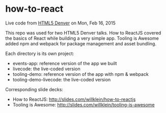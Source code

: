 # how-to-react
Live code from [HTML5 Denver](http://www.meetup.com/HTML5-Denver-Users-Group/) on Mon, Feb 16, 2015

This repo was used for two HTML5 Denver talks. How to ReactJS covered the basics of React while building a very simple app. Tooling is Awesome added npm and webpack for package management and asset bundling.

Each directory is its own project:
* events-app: reference version of the app we built
* livecode: the live-coded version
* tooling-demo: reference version of the app with npm & webpack
* tooling-demo-livecode: the live-coded version

Corresponding slide decks:
* How to ReactJS: http://slides.com/willklein/how-to-reactjs
* Tooling is Awesome: http://slides.com/willklein/tooling-is-awesome

